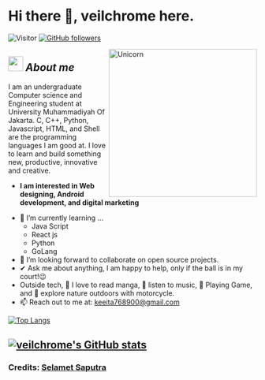 # Hi there 👋, veilchrome here. 
![Visitor](https://visitor-badge.laobi.icu/badge?page_id=veilchrome-hash.repoName) [![GitHub followers](https://img.shields.io/github/followers/veilchrome-hash.svg?style=social&label=Follow)](https://github.com/veilchrome-hash?tab=followers)<br/>

<img align="right" width=300px alt="Unicorn" src="https://c.tenor.com/GN73MKBawZYAAAAi/busy-cute.gif" />

## <img src="https://media.giphy.com/media/ObNTw8Uzwy6KQ/giphy.gif" width="30px">&nbsp;***About me***

I am an undergraduate Computer science and Engineering student at University Muhammadiyah Of Jakarta. C, C++, Python, Javascript, HTML, and Shell are the programming languages I am good at. I love to learn and build something new, productive, innovative and creative.
* **I am interested in Web designing, Android development, and digital marketing**
- 🌱 I’m currently learning ...
  - Java Script
  - React js
  - Python
  - GoLang
- 👯 I’m looking forward to collaborate on open source projects.
- ✔ Ask me about anything, I am happy to help, only if the ball is in my court!😉<br>
- Outside tech, 📖 I love to read manga, 🎵 listen to music, 🚀 Playing Game, and 🌴 explore nature outdoors with motorcycle.
- 📫 Reach out to me at: <a href="keeita768900@gmail.com">keeita768900@gmail.com</a>

[![Top Langs](https://github-readme-stats.vercel.app/api/top-langs/?username=veilchrome)](https://github.com/veilchrome/github-readme-stats)

[![veilchrome's GitHub stats](https://github-readme-stats.vercel.app/api?username=veilchrome)](https://github.com/veilchrome/github-readme-stats)
---------------------------------------------------------------------------------------------------------------------
### Credits: <a href="https://github.com/veilchrome-hash">Selamet Saputra</a>
